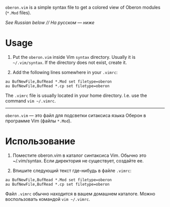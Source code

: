 `oberon.vim` is a simple syntax file to get a colored view
of Oberon modules (`*.Mod` files).

*See Russian below // На русском — ниже*

Usage
=====

1. Put the `oberon.vim` inside Vim `syntax` directory.
   Usually it is `~/.vim/syntax`.
   If the directory does not exist, create it.

2. Add the following lines somewhere in your `.vimrc`:
```
au BufNewFile,BufRead *.Mod set filetype=oberon
au BufNewFile,BufRead *.cp set filetype=oberon
```

The `.vimrc` file is usually located in your home directory.
I.e. use the command `vim ~/.vimrc`.

______

`oberon.vim` — это файл для подсветки ситаксиса языка Оберон
в программе Vim (файлы `*.Mod`).

Использование
=============

1. Поместите oberon.vim в каталог синтаксиса Vim. Обычно это ~/.vim/syntax. Если директория не существует, создайте ее.

2. Впишите следующий текст где-нибудь в файле `.vimrc`:
```
au BufNewFile,BufRead *.Mod set filetype=oberon
au BufNewFile,BufRead *.cp set filetype=oberon
```

Файл `.vimrc` обычно находится в вашем домашнем каталоге.
Можно воспользовать командой `vim ~/.vimrc`.
